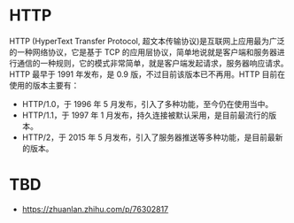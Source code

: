 # HTTP

HTTP (HyperText Transfer Protocol, 超文本传输协议)是互联网上应用最为广泛的一种网络协议，它是基于 TCP 的应用层协议，简单地说就是客户端和服务器进行通信的一种规则，它的模式非常简单，就是客户端发起请求，服务器响应请求。HTTP 最早于 1991 年发布，是 0.9 版，不过目前该版本已不再用。HTTP 目前在使用的版本主要有：

- HTTP/1.0，于 1996 年 5 月发布，引入了多种功能，至今仍在使用当中。
- HTTP/1.1，于 1997 年 1 月发布，持久连接被默认采用，是目前最流行的版本。
- HTTP/2，于 2015 年 5 月发布，引入了服务器推送等多种功能，是目前最新的版本。

# TBD

- https://zhuanlan.zhihu.com/p/76302817
